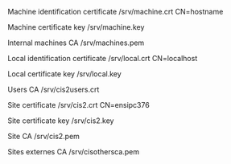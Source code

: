 Machine identification certificate
    /srv/machine.crt
    CN=hostname

Machine certificate key
    /srv/machine.key

Internal machines CA
    /srv/machines.pem


Local identification certificate
    /srv/local.crt
    CN=localhost

Local certificate key
    /srv/local.key

Users CA
    /srv/cis2users.crt


Site certificate
    /srv/cis2.crt
    CN=ensipc376

Site certificate key
    /srv/cis2.key

Site CA
    /srv/cis2.pem

Sites externes CA
    /srv/cisothersca.pem
